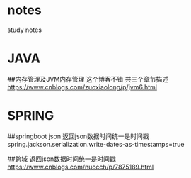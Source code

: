 # notes
study notes

# JAVA
  ##内存管理及JVM内存管理
  这个博客不错 共三个章节描述 https://www.cnblogs.com/zuoxiaolong/p/jvm6.html

# SPRING
  ##springboot json 
  返回json数据时间统一是时间戳
  spring.jackson.serialization.write-dates-as-timestamps=true
  
  ##跨域
  返回json数据时间统一是时间戳
  https://www.cnblogs.com/nuccch/p/7875189.html
